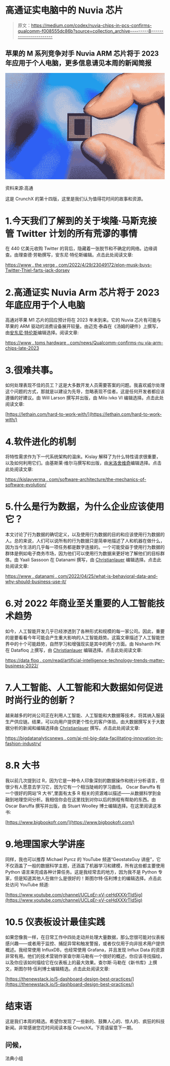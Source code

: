 # 高通证实电脑中的 Nuvia 芯片

> 原文：<https://medium.com/codex/nuvia-chips-in-pcs-confirms-qualcomm-f008555dc86b?source=collection_archive---------8----------------------->

## 苹果的 M 系列竞争对手 Nuvia ARM 芯片将于 2023 年应用于个人电脑，更多信息请见本周的新闻简报

![](img/8c84831af4b6bbd1e065ba7422f92e5d.png)

资料来源:高通

这是 CrunchX 的第十四版，这里是我们认为值得花时间的故事和资源。

# 1.今天我们了解到的关于埃隆·马斯克接管 Twitter 计划的所有荒谬的事情

在 440 亿美元收购 Twitter 的背后，隐藏着一张脱节和不确定的网络。边缘调查。由理查德·劳勒撰写，安东尼·特伦斯编辑。点击此处阅读文章:

[https://www . the verge . com/2022/4/29/23049172/elon-musk-buys-Twitter-Thiel-farts-jack-dorsey](https://www.theverge.com/2022/4/29/23049172/elon-musk-buys-twitter-thiel-farts-jack-dorsey)

# 2.高通证实 Nuvia Arm 芯片将于 2023 年底应用于个人电脑

高通对苹果 M1 芯片的回应预计将在 2023 年末到来。它的 Nuvia 芯片有可能与苹果的 ARM 驱动的消费设备展开较量。由迈克·泰森在《汤姆的硬件》上撰写，由[安东尼·特伦斯](https://medium.com/u/e178959c822?source=post_page-----f008555dc86b--------------------------------)编辑选择。阅读文章:

[https://www . toms hardware . com/news/Qualcomm-confirms-nu via-arm-chips-late-2023](https://www.tomshardware.com/news/qualcomm-confirms-nuvia-arm-chips-late-2023)

# 3.很难共事。

如何处理表现不佳的员工？这是大多数开发人员需要答案的问题。我喜欢威尔处理这个问题的方式，那就是以建设为先导，忽略表现不佳者。这是任何开发者都应该遵循的好建议。由 Will Larson 撰写并出版，由 Milo ivko VI 编辑选择。点击此处阅读文章:

[https://lethain.com/hard-to-work-with/](https://lethain.com/hard-to-work-with/)

# 4.软件进化的机制

将特性需求作为下一代系统架构的温床。Kislay 解释了为什么特性请求很重要，以及如何利用它们。由基斯莱·维尔马撰写和出版，由[米洛舍维奇](https://medium.com/u/3ee57b082bb?source=post_page-----f008555dc86b--------------------------------)编辑选择。点击此处阅读文章:

[https://kislayverma . com/software-architecture/the-mechanics-of-software-evolution/](https://kislayverma.com/software-architecture/the-mechanics-of-software-evolution/)

# 5.什么是行为数据，为什么企业应该使用它？

本文讨论了行为数据的确切定义，以及使用行为数据的目的和应该使用行为数据的人。总的来说，人们可以说所有的行为数据只是简单地描述了人和机器在做什么，因为当今生活的几乎每一项任务都是数字连接的。一个可能受益于使用行为数据的群体是例如电子商务市场，因为他们可以使用行为数据来更好地了解他们的目标群体。由 Yaali Sassoon 在 Datanami 撰写，由 [Christianlauer](https://medium.com/u/2696f801a31a?source=post_page-----f008555dc86b--------------------------------) 编辑选择。点击此处阅读文章:

[https://www . datanami . com/2022/04/25/what-is-behavioral-data-and-why-should-business-use-it/](https://www.datanami.com/2022/04/25/what-is-behavioral-data-and-why-should-businesses-use-it/)

# 6.对 2022 年商业至关重要的人工智能技术趋势

如今，人工智能开发几乎已经渗透到了各种形式和规模的每一家公司。因此，重要的是要看看今年可能会产生重大影响的人工智能趋势。这篇文章描述了人工智能世界中的十个可能趋势，自然学习和增强现实是其中的两个方面。由 Nishanth PK 在 Datafloq 上撰写，由 [Christianlauer](https://medium.com/u/2696f801a31a?source=post_page-----f008555dc86b--------------------------------) 编辑选择。点击此处阅读文章:

[https://data floq . com/read/artificial-intelligence-technology-trends-matter-business-2022/](https://datafloq.com/read/artificial-intelligence-technology-trends-matter-business-2022/)

# 7.人工智能、人工智能和大数据如何促进时尚行业的创新？

越来越多的时尚公司正在利用人工智能、人工智能和大数据等技术，将其纳入服装生产供应链。结果，可以向用户提供更个性化的客户体验。由大数据撰写关于大数据分析的新闻和编辑选择由 [Christianlauer](https://medium.com/u/2696f801a31a?source=post_page-----f008555dc86b--------------------------------) 撰写。点击此处阅读文章:

[https://bigdatanalyticsnews . com/ai-ml-big-data-facilitating-innovation-in-fashion-industry/](https://bigdataanalyticsnews.com/ai-ml-big-data-facilitating-innovation-in-fashion-industry/)

# 8.R 大书

我以前几次提到过 R，因为它是一种令人印象深刻的数据操作和统计分析语言，但很少有人愿意去学习它，因为它有一个相当陡峭的学习曲线。
Oscar Baruffa 有一个很好的网站“R 大书”,里面有太多 R 相关的资源难以描述——从数据科学到金融到地理空间分析。我相信你会在这里找到对你以后的旅程有帮助的东西。由 Oscar Baruffa 撰写并出版，由 Stuart Woolley 博士编辑选择。在这里阅读这本书:

[https://www.bigbookofr.com/](https://www.bigbookofr.com/)

# 9.地理国家大学讲座

同样，我也可以推荐 Michael Pyrcz 的 YouTube 频道“GeostatsGuy 讲座”，它不仅涵盖了一般的数据科学主题，还涵盖了机器学习和建模，所有这些都主要使用 Python 语言来完成各种计算任务。这是我经常去的地方，因为我不是 Python 专家，但是知道其他人在做什么是很好的！斯图尔特·伍利博士的编辑选择。点击此处访问 YouTube 频道:

[https://www.youtube.com/channel/UCLqEr-xV-ceHdXXXrTId5ig](https://www.youtube.com/channel/UCLqEr-xV-ceHdXXXrTId5ig)

# 10.5 仪表板设计最佳实践

如果您像我一样，在日常工作中四处走动并处理大量数据，那么您很可能对仪表板感兴趣——或者用于监控、捕捉异常和触发警报，或者仅仅用于向非技术用户提供概述。我经常使用 InfluxDB，也经常使用 Grafana，并且发现 Influx Data 的资源非常有用。他们的技术营销作家查尔斯马勒有一个很好的概述，你应该寻找描绘，以及你应该如何描绘它在仪表板上的最大效果。查尔斯·马勒在《新书库》上撰文，斯图尔特·伍利博士编辑精选。点击此处阅读文章:

[https://thenewstack.io/5-dashboard-design-best-practices/](https://thenewstack.io/5-dashboard-design-best-practices/)

# 结束语

这是我们本周的精选。希望你发现了一些新的、鼓舞人心的、惊人的、疯狂的科技新闻。非常感谢您花时间阅读本版 CrunchX。下周请留意下一期。

## 问候，

法典小组